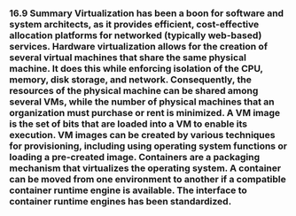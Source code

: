 ### 16.9 Summary Virtualization has been a boon for software and system architects, as it provides efficient, cost-effective allocation platforms for networked (typically web-based) services. Hardware virtualization allows for the creation of several virtual machines that share the same physical machine. It does this while enforcing isolation of the CPU, memory, disk storage, and network. Consequently, the resources of the physical machine can be shared among several VMs, while the number of physical machines that an organization must purchase or rent is minimized. A VM image is the set of bits that are loaded into a VM to enable its execution. VM images can be created by various techniques for provisioning, including using operating system functions or loading a pre-created image. Containers are a packaging mechanism that virtualizes the operating system. A container can be moved from one environment to another if a compatible container runtime engine is available. The interface to container runtime engines has been standardized.